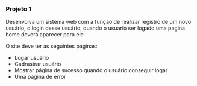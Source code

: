 ### Projeto 1 

Desenvolva um sistema web com a função de realizar registro de um novo usuário, o login desse usuário, quando o usuario ser logado uma pagina home deverá aparecer para ele


O site deve ter as seguintes paginas:
- Logar usuário
- Cadrastrar usuário
- Mostrar página de sucesso quando o usuário conseguir logar
- Uma página de error
